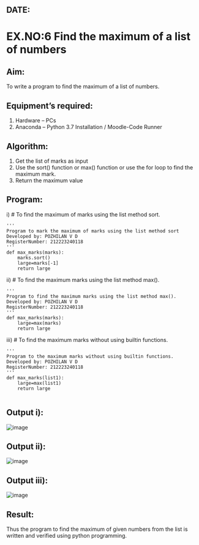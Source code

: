 ## DATE:
# EX.NO:6 Find the maximum of a list of numbers
## Aim:
To write a program to find the maximum of a list of numbers.
## Equipment’s required:
1.	Hardware – PCs
2.	Anaconda – Python 3.7 Installation / Moodle-Code Runner
## Algorithm:
1.	Get the list of marks as input
2.	Use the sort() function or max() function or use the for loop to find the maximum mark.
3.	Return the maximum value
## Program:

i)	# To find the maximum of marks using the list method sort.
```
''' 
Program to mark the maximum of marks using the list method sort
Developed by: POZHILAN V D
RegisterNumber: 212223240118
'''
def max_marks(marks):
    marks.sort()
    large=marks[-1]
    return large

```

ii)	# To find the maximum marks using the list method max().
```
''' 
Program to find the maximum marks using the list method max().
Developed by: POZHILAN V D
RegisterNumber: 212223240118
'''
def max_marks(marks):
    large=max(marks)
    return large
```

iii) # To find the maximum marks without using builtin functions.
```
''' 
Program to the maximum marks without using builtin functions.
Developed by: POZHILAN V D
RegisterNumber: 212223240118
'''
def max_marks(list1):
    large=max(list1)
    return large
    

```

## Output i):
![image](https://github.com/user-attachments/assets/4c01fa62-b2be-4c6b-966b-9cb207f55518)

## Output ii):
![image](https://github.com/user-attachments/assets/e7ccba20-eda8-4142-adb0-dc49d06452c7)

## Output iii):
![image](https://github.com/user-attachments/assets/fdbdfcf4-f90e-4de7-8ab0-2a5917f3fd69)

## Result:
Thus the program to find the maximum of given numbers from the list is written and verified using python programming.
